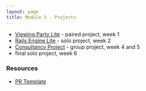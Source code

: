 ```yaml
---
layout: page
title: Module 3 - Projects
---
```


* [Viewing Party Lite](./viewing_party_lite/) - paired project, week 1
* [Rails Engine Lite](./rails_engine_lite) - solo project, week 2
* [Consultancy Project](./consultancy) - group project, week 4 and 5
* final solo project, week 6


### Resources
- [PR Template](./pr_template)
